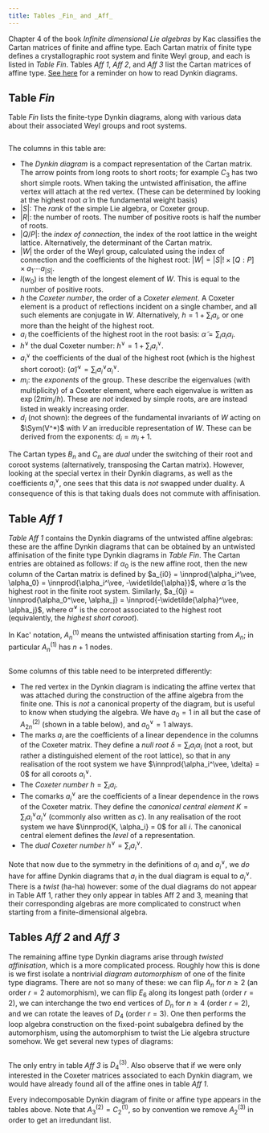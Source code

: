 ```yaml
---
title: Tables _Fin_ and _Aff_
---
```


<script type="module">
    import Fin from './_Fin.svelte'
    import Aff1 from './_Aff1.svelte'
    import Aff23 from './_Aff23.svelte'

    new Fin({target: document.getElementById('Fin')})
    new Aff1({target: document.getElementById('Aff1')})
    new Aff23({target: document.getElementById('Aff23')})
</script>

<style>
    /** Add scrollbars for phones, remove them for larger displays. */
    figure { overflow: auto; }
    @media screen and (min-width: 1024px) {
        figure { overflow: inherit; }
    }
</style>

Chapter 4 of the book _Infinite dimensional Lie algebras_ by Kac classifies the Cartan matrices of finite and affine type. Each Cartan matrix of finite type defines a crystallographic root system and finite Weyl group, and each is listed in _Table Fin_. Tables _Aff 1_, _Aff 2_, and _Aff 3_ list the Cartan matrices of affine type. [See here](cartan_matrices.html) for a reminder on how to read Dynkin diagrams.

## Table _Fin_

Table _Fin_ lists the finite-type Dynkin diagrams, along with various data about their associated Weyl groups and root systems.

<figure id="Fin"></figure>

The columns in this table are:

- The *Dynkin diagram* is a compact representation of the Cartan matrix. The arrow points from long roots to short roots; for example $C_3$ has two short simple roots. When taking the untwisted affinisation, the affine vertex will attach at the red vertex. (These can be determined by looking at the highest root $\widetilde{\alpha}$ in the fundamental weight basis)
- $|S|$: The *rank* of the simple Lie algebra, or Coxeter group.
- $|R|$: the number of roots. The number of positive roots is half the number of roots.
- $|Q/P|$: the *index of connection*, the index of the root lattice in the weight lattice. Alternatively, the determinant of the Cartan matrix.
- $|W|$ the order of the Weyl group, calculated using the index of connection and the coefficients of the highest root: $|W| = |S|! \times [Q : P] \times a_1 \cdots a_{|S|}$.
- $l(w_0)$ is the length of the longest element of $W$. This is equal to the number of positive roots.
- $h$ the *Coxeter number*, the order of a _Coxeter element_. A Coxeter element is a product of reflections incident on a single chamber, and all such elements are conjugate in $W$. Alternatively, $h = 1 + \sum_i a_i$, or one more than the height of the highest root.
- $a_i$ the coefficients of the highest root in the root basis: $\tilde{\alpha} = \sum_{i} a_i \alpha_i$.
- $h^\vee$ the dual Coxeter number: $h^\vee = 1 + \sum_i a_i^\vee$.
- $a_i^\vee$ the coefficients of the dual of the highest root (which is the highest short coroot): $(\tilde{\alpha})^\vee = \sum_i a_i^\vee \alpha_i^\vee$.
- $m_i$: the _exponents_ of the group. These describe the eigenvalues (with multiplicity) of a Coxeter element, where each eigenvalue is written as $\exp\left(2 \pi i m_i / h\right)$. These are *not* indexed by simple roots, are are instead listed in weakly increasing order.
- $d_i$ (not shown): the degrees of the fundamental invariants of $W$ acting on $\Sym(V^*)$ with $V$ an irreducible representation of $W$. These can be derived from the exponents: $d_i = m_i + 1$.

The Cartan types $B_n$ and $C_n$ are *dual* under the switching of their root and coroot systems (alternatively, transposing the Cartan matrix).
However, looking at the special vertex in their Dynkin diagrams, as well as the coefficients $a_i^\vee$, one sees that this data is *not* swapped under duality.
A consequence of this is that taking duals does not commute with affinisation.


## Table _Aff 1_

_Table Aff 1_ contains the Dynkin diagrams of the untwisted affine algebras: these are the affine Dynkin diagrams that can be obtained by an untwisted affinisation of the finite type Dynkin diagrams in _Table Fin_. The Cartan entries are obtained as follows: if $\alpha_0$ is the new affine root, then the new column of the Cartan matrix is defined by $a_{i0} = \innprod{\alpha_i^\vee, \alpha_0} = \innprod{\alpha_i^\vee, -\widetilde{\alpha}}$, where $\widetilde{\alpha}$ is the highest root in the finite root system. Similarly, $a_{0j} = \innprod{\alpha_0^\vee, \alpha_j} = \innprod{-\widetilde{\alpha}^\vee, \alpha_j}$, where $\widetilde{\alpha}^\vee$ is the coroot associated to the highest root (equivalently, the _highest short coroot_).

In Kac' notation, $A_{n}^{(1)}$ means the untwisted affinisation starting from $A_n$; in particular $A_{n}^{(1)}$ has $n + 1$ nodes.

<figure id="Aff1"></figure>

Some columns of this table need to be interpreted differently:

- The red vertex in the Dynkin diagram is indicating the affine vertex that was attached during the construction of the affine algebra from the finite one. This is _not_ a canonical property of the diagram, but is useful to know when studying the algebra. We have $a_0 = 1$ in all but the case of $A_{2n}^{(2)}$ (shown in a table below), and $a_0^\vee = 1$ always.
- The marks $a_i$ are the coefficients of a linear dependence in the columns of the Coxeter matrix. They define a _null root_ $\delta = \sum_i a_i \alpha_i$ (not a root, but rather a distinguished element of the root lattice), so that in any realisation of the root system we have $\innprod{\alpha_i^\vee, \delta} = 0$ for all coroots $\alpha_i^\vee$.
- The _Coxeter number_ $h = \sum_i a_i$.
- The comarks $a_i^\vee$ are the coefficients of a linear dependence in the rows of the Coxeter matrix. They define the _canonical central element_ $K = \sum_i a_i^\vee \alpha_i^\vee$ (commonly also written as $c$). In any realisation of the root system we have $\innprod{K, \alpha_i} = 0$ for all $i$. The canonical central element defines the _level_ of a representation.
- The _dual Coxeter number_ $h^\vee = \sum_i a_i^\vee$.

Note that now due to the symmetry in the definitions of $a_i$ and $a_i^\vee$, we _do_ have for affine Dynkin diagrams that $a_i$ in the dual diagram is equal to $a_i^\vee$. There is a _twist_ (ha-ha) however: some of the dual diagrams do not appear in Table Aff 1, rather they only appear in tables Aff 2 and 3, meaning that their corresponding algebras are more complicated to construct when starting from a finite-dimensional algebra.

## Tables _Aff 2_ and _Aff 3_

The remaining affine type Dynkin diagrams arise through _twisted affinisation_, which is a more complicated process. Roughly how this is done is we first isolate a nontrivial _diagram automorphism_ of one of the finite type diagrams. There are not so many of these: we can flip $A_n$ for $n \geq 2$ (an order $r = 2$ automorphism), we can flip $E_6$ along its longest path (order $r = 2$), we can interchange the two end vertices of $D_n$ for $n \geq 4$ (order $r = 2$), and we can rotate the leaves of $D_4$ (order $r = 3$). One then performs the loop algebra construction on the fixed-point subalgebra defined by the automorphism, using the automorphism to twist the Lie algebra structure somehow. We get several new types of diagrams:

<figure id="Aff23"></figure>

The only entry in table _Aff 3_ is $D_4^{(3)}$. Also observe that if we were only interested in the Coxeter matrices associated to each Dynkin diagram, we would have already found all of the affine ones in table _Aff 1_.

Every indecomposable Dynkin diagram of finite or affine type appears in the tables above. Note that $A_3^{(2)} = C_2^{(1)}$, so by convention we remove $A_2^{(3)}$ in order to get an irredundant list.
